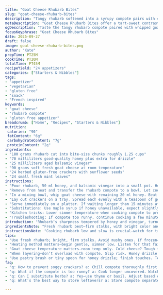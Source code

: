 ```yaml
---
title: "Goat Cheese Rhubarb Bites"
slug: "goat-cheese-rhubarb-bites"
description: "Tangy rhubarb softened into a syrupy compote pairs with creamy goat cheese and aromatic herbs atop crisp crackers. A fusion of tart and sweet, with fresh green notes. Gluten free and vegetarian friendly. Uses balsamic vinegar instead of cider for depth and substitutes rosemary crackers with herbed crackers that have sunflower seeds. The compote reduced slightly longer for thicker texture, and the goat cheese whipped with honey instead of maple. Basil swapped for mint leaves for a fresh twist."
metaDescription: "Goat Cheese Rhubarb Bites offer a tart-sweet contrast atop herbed gluten-free crackers. A burst of flavor and texture in every bite."
ogDescription: "Taste the tangy rhubarb compote paired with whipped goat cheese. A delightful distraction for your sensory experience."
focusKeyphrase: "Goat Cheese Rhubarb Bites"
date: 2025-09-27
draft: false
image: goat-cheese-rhubarb-bites.png
author: "Kate"
prepTime: PT25M
cookTime: PT20M
totalTime: PT45M
recipeYield: "24 appetizers"
categories: ["Starters & Nibbles"]
tags:
- "appetizer"
- "vegetarian"
- "gluten free"
- "snack"
- "French inspired"
keywords:
- "goat cheese"
- "rhubarb compote"
- "gluten free appetizer"
breadcrumb: ["Home", "Recipes", "Starters & Nibbles"]
nutrition: 
 calories: "90"
 fatContent: "6g"
 carbohydrateContent: "7g"
 proteinContent: "2g"
ingredients:
- "180 grams rhubarb cut into bite-size chunks roughly 1.25 cups"
- "70 milliliters good-quality honey plus extra for drizzle"
- "25 milliliters aged balsamic vinegar"
- "90 grams soft fresh goat cheese at room temperature"
- "24 herbed gluten-free crackers with sunflower seeds"
- "24 small fresh mint leaves"
instructions:
- "Pour rhubarb, 50 ml honey, and balsamic vinegar into a small pot. Heat gently just until it bubbles, then drop to medium-low. Keep simmering, stirring occasionally, until rhubarb becomes translucent and the liquid thickens to a syrup that coats the spoon; about 20 minutes. Listen for a faint sizzle rather than a rolling boil; that’s where sugars caramelize without burning. Too fast and you’ll scorch the bottom."
- "Remove from heat and transfer the rhubarb compote to a bowl. Let cool uncovered until lukewarm, then cover and chill 45 to 60 minutes until cold. Coldness firms the compote helping it stay put on crackers. Skip refrigeration, and topping gets runny, soggy crackers ahead. Don’t rush that step."
- "In a mixing bowl, whip goat cheese with remaining 20 ml honey. Beat until creamy and aerated; this texture spreads smoother and blends better with rhubarb. Season with salt and cracked black pepper, just a pinch each. Salt balances sweetness and pepper adds subtle bite. Both essential."
- "Lay out crackers on a tray. Spread each evenly with a teaspoon of goat cheese mixture. Spoon compote over cheese dollops—don’t overload or it slips off. Drizzle a few drops of honey over each canapé to round out acidity with sweetness. Top each with fresh mint leaves, tearing gently for fragrance release."
- "Serve immediately on a platter. If waiting longer than 15 minutes after assembly, store loosely covered to prevent crackers losing crispness from ambient moisture. If crackers soften, pop under a broiler for seconds, but never after topping."
- "Substitutions: Use maple syrup if honey unavailable, expect slightly different flavor but same sweetness. Swap mint for fresh thyme or basil if preferred. For crackers, plain gluten-free variety works; add sprinkle of dried rosemary on top after assembly for that herbal note."
- "Kitchen tricks: Lower simmer temperature when cooking compote to prevent crystalizing or burning sugars. Watching for rhubarb to turn almost clear but still hold shape is key—overcooking makes mushy puree. When mixing cheese and honey, use a fork or small whisk to incorporate air, creating lighter mouthfeel and easier spreading. Always room temperature cheese; cold is stiff and tears crackers."
- "Troubleshooting: If compote too runny, continue cooking a few minutes more uncovered. If too stiff, add splash of water or vinegar to loosen slightly. If goat cheese mix too thick, a teaspoon of cream or milk smooths it without breaking emulsion."
introduction: "Rhubarb’s sharpness tempered by honey and vinegar, turned into a rich, sticky compote. Goat cheese whipped to creamy clouds, not lumps. Herbs fresh from the garden, added last second for aroma and color. The contrast between crunchy crackers and juicy-sweet-tart topping is essential. Don’t rush the chilling phase or you’ll lose texture control. This recipe demands patience during cooking and cooling for the best balance on the tongue. It’s a bit rustic but with thoughtful balance of sweet, sour, salty, and herbal flavors. No fuss but maximum taste punch. Mindful seasoning and textural play. Your guests will notice that subtle sophistication."
ingredientsNote: "Fresh rhubarb best—firm stalks, with bright color and no fibrous strings. If using frozen, thaw completely and drain excess water to avoid soggy compote. Balsamic vinegar over cider brings earthier undertone; adjust quantity if using stronger vinegar like red wine or sherry. Goat cheese must be fresh, soft but firm enough to hold shape. Temper at room temp for ease of spreading—cold cheese tears crackers. Gluten-free herbed crackers add crunch without gluten concerns, but if unavailable, use any sturdy cracker. For herbs, mint given here for freshness but basil or thyme work fine—choose according to season or your herb stash."
instructionsNote: "Cooking rhubarb low and slow is crucial—watch for translucent pieces as they indicate breakdown but still holding shape. Stir often, scraping bottom to prevent burning. The syrup thickening is visual: thick enough to coat but runny. Cool compote uncovered at first to release steam and prevent condensation when covered. Cheese whipped with honey until fluffy gives better texture and easier spread. Salt and pepper adjust flavor depth—don’t skip. Assembly: use small spoons for even portions, keep toppings balanced so crackers stay crisp. Drizzle honey last for fresh sweetness and visual shine. Herb leaves added just before serving to maintain color and aroma. Serve fresh for best textures; crackers soften quickly after topping."
tips:
- "Use fresh rhubarb; bright, firm stalks. Avoid mushy ones. If frozen—thaw & drain excess. Compote texture crucial; syrupy not watery."
- "Heating method matters—begin gentle, simmer low. Listen for that faint sizzle. Too fast? Risk burning. Keep stirring to avoid sticking."
- "Goat cheese temperature matters—room temp only. Cold cheese? Tough to spread, tears crackers. Whip till fluffy for easier application."
- "When layering—don’t overload with compote. Slip risk. Honey drizzle last for sweetness. Keeps texture intact; no soggy crackers."
- "Use pastry brush or tiny spoon for honey drizzle; finish touches. Tearing mint leaves releases aroma; adds fresh touch right before serving."
faq:
- "q: How to prevent soggy crackers? a: Chill compote thoroughly first. Assembly right before serving, but keep covered if waiting."
- "q: What if the compote is too runny? a: Cook longer uncovered. Watch thickness—it should coat the back of a spoon."
- "q: Can I substitute herbs? a: Yes—use thyme or basil. Adjust based on what’s available. Fresh is key; dried won’t cut it."
- "q: What’s the best way to store leftovers? a: Store compote separately; keeps it from softening crackers. Refrigerate—but enjoy fresh when possible."

---
```

